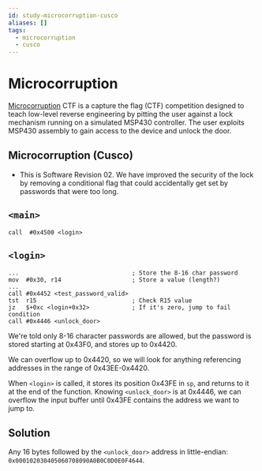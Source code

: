 ```yaml
---
id: study-microcorruption-cusco
aliases: []
tags:
  - microcorruption
  - cusco
---
```


# Microcorruption

[Microcorruption](https://www.microcorruption.com) CTF is a capture the flag (CTF) competition designed to teach low-level reverse engineering by pitting the user against a lock mechanism running on a simulated MSP430 controller. The user exploits MSP430 assembly to gain access to the device and unlock the door.

## Microcorruption (Cusco)

- This is Software Revision 02. We have improved the security of the
  lock by removing a conditional flag that could accidentally get
  set by passwords that were too long.

## `<main>`

```assembly
call  #0x4500 <login>
```

## `<login>`

```assembly
...                                ; Store the 8-16 char password
mov  #0x30, r14                    ; Store a value (length?)
...
call #0x4452 <test_password_valid>
tst  r15                           ; Check R15 value
jz   $+0xc <login+0x32>            ; If it's zero, jump to fail condition
call #0x4446 <unlock_door>
```

We're told only 8-16 character passwords are allowed, but the password is stored starting at 0x43F0, and stores up to 0x4420.

We can overflow up to 0x4420, so we will look for anything referencing addresses in the range of 0x43EE-0x4420.

When `<login>` is called, it stores its position 0x43FE in `sp`, and returns to it at the end of the function. Knowing `<unlock_door>` is at 0x4446, we can overflow the input buffer until 0x43FE contains the address we want to jump to.

## Solution

Any 16 bytes followed by the `<unlock_door>` address in little-endian: `0x000102030405060708090A0B0C0D0E0F4644`.
